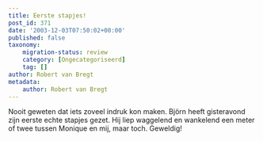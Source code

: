 ```yaml
---
title: Eerste stapjes!
post_id: 371
date: '2003-12-03T07:50:02+00:00'
published: false
taxonomy:
    migration-status: review
    category: [Ongecategoriseerd]
    tag: []
author: Robert van Bregt
metadata:
    author: Robert van Bregt
---
```

Nooit geweten dat iets zoveel indruk kon maken. Björn heeft gisteravond zijn eerste echte stapjes gezet. Hij liep waggelend en wankelend een meter of twee tussen Monique en mij, maar toch. Geweldig!